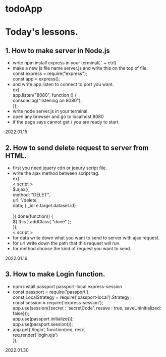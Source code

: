 # todoApp

# Today's lessons.


## 1. How to make server in Node.js
- write npm install express in your terminal( ` + ctrl)
- make a new js file name server.js and write this on the top of file.
<br> const express = require("express");
<br> const app = express();
- and write app.listen to connect to port you want.
<br> ex)
<br> app.listen("8080", function () {
<br>      console.log("listening on 8080");
<br>    });
- write node server.js in your terminal.
- open any browser and go to localhost:8080
- if the page says cannot get / you are ready to start. 

2022.01.15

## 2. How to send delete request to server from HTML.
- first you need jquery cdn or jqeury script file.
- write the ajax method between script tag.
<br> ex)
<br> < script >
<br> $.ajax({
<br>  method: "DELET",
<br>  url: '/delete',
<br>  data; { _id: e.target.dataset.id}    
<br> }).done(function() {
<br>  $( this ).addClass( "done" );
<br> });
<br> < script >
- for data write down what you want to send to server with ajax request.
- for url write down the path that this request will run.
- for method choose the kind of request you want to send.


 
2022.01.16

## 3. How to make Login function.
- npm install passport passport-local express-session
- const passport = require('passport');
<br> const LocalStrategy = require('passport-local').Strategy;
<br> const session = require('express-session');
<br> app.use(session({secret : 'secretCode', resave : true, saveUninitialized: false}));
<br> app.use(passport.initialize());
<br> app.use(passport.session()); 
- app.get('/login', function(req, res){
<br>  req.render('login.ejs')
<br>});


2022.01.30
